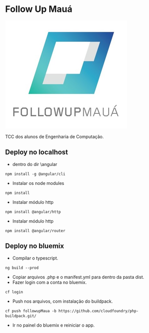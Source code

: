# Follow Up Mauá

![alt text](https://github.com/LuizVenarusso/FollowupMaua/blob/master/logo.jpeg)

TCC dos alunos de Engenharia de Computação.

## Deploy no localhost
* dentro do dir \angular
```
npm install -g @angular/cli
```
* Instalar os node modules
```
npm install
```
* Instalar módulo http
```
npm install @angular/http
```
* Instalar módulo http
```
npm install @angular/router
```

## Deploy no bluemix
* Compilar o typescript.
```
ng build --prod
```
* Copiar arquivos .php e o manifest.yml para dentro da pasta dist.
* Fazer login com a conta no bluemix.
```
cf login
```
* Push nos arquivos, com instalação do buildpack.
```
cf push followupMaua -b https://github.com/cloudfoundry/php-buildpack.git/
```
* Ir no painel do bluemix e reiniciar o app.

